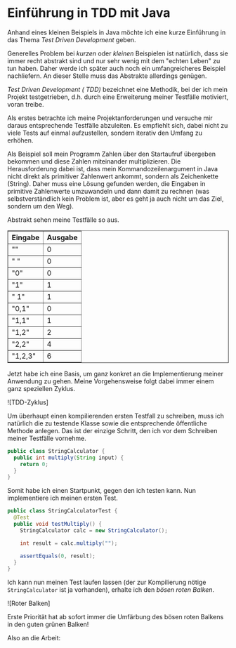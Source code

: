 # Einführung in TDD mit Java

Anhand eines kleinen Beispiels in Java möchte ich eine kurze Einführung in das Thema _Test Driven Development_ geben.

Generelles Problem bei _kurzen_ oder _kleinen_ Beispielen ist natürlich, dass sie immer recht abstrakt sind und nur sehr wenig mit dem "echten Leben" zu tun haben. Daher werde ich später auch noch ein umfangreicheres Beispiel nachliefern. An dieser Stelle muss das Abstrakte allerdings genügen.

_Test Driven Development ( TDD)_ bezeichnet eine Methodik, bei der ich mein Projekt testgetrieben, d.h. durch eine Erweiterung meiner Testfälle motiviert, voran treibe.

Als erstes betrachte ich meine Projektanforderungen und versuche mir daraus entsprechende Testfälle abzuleiten. Es empfiehlt sich, dabei nicht zu viele Tests auf einmal aufzustellen, sondern iterativ den Umfang zu erhöhen.

Als Beispiel soll mein Programm Zahlen über den Startaufruf übergeben bekommen und diese Zahlen miteinander multiplizieren. Die Herausforderung dabei ist, dass mein Kommandozeilenargument in Java nicht direkt als primitiver Zahlenwert ankommt, sondern als Zeichenkette (String). Daher muss eine Lösung gefunden werden, die Eingaben in primitive Zahlenwerte umzuwandeln und dann damit zu rechnen (was selbstverständlich kein Problem ist, aber es geht ja auch nicht um das Ziel, sondern um den Weg).

Abstrakt sehen meine Testfälle so aus.

<table border>
  <tr>
    <th>Eingabe</th>
    <th>Ausgabe</th>
  </tr>
  <tr>
    <td>""</td>
    <td>0</td>
  </tr>
  <tr>
    <td>" "</td>
    <td>0</td>
  </tr>
  <tr>
    <td>"0"</td>
    <td>0</td>
  </tr>
  <tr>
    <td>"1"</td>
    <td>1</td>
  </tr>
  <tr>
    <td>" 1"</td>
    <td>1</td>
  </tr>
  <tr>
    <td>"0,1"</td>
    <td>0</td>
  </tr>
  <tr>
    <td>"1,1"</td>
    <td>1</td>
  </tr>
  <tr>
    <td>"1,2"</td>
    <td>2</td>
  </tr>
  <tr>
    <td>"2,2"</td>
    <td>4</td>
  </tr>
  <tr>
    <td>"1,2,3"</td>
    <td>6</td>
  </tr>
</table>

Jetzt habe ich eine Basis, um ganz konkret an die Implementierung meiner Anwendung zu gehen. Meine Vorgehensweise folgt dabei immer einem ganz speziellen Zyklus.

![TDD-Zyklus]

Um überhaupt einen kompilierenden ersten Testfall zu schreiben, muss ich natürlich die zu testende Klasse sowie die entsprechende öffentliche Methode anlegen. Das ist der einzige Schritt, den ich vor dem Schreiben meiner Testfälle vornehme.

```java
public class StringCalculator {
  public int multiply(String input) {
    return 0;
  }
}
```

Somit habe ich einen Startpunkt, gegen den ich testen kann. Nun implementiere ich meinen ersten Test.

```java
public class StringCalculatorTest {
  @Test
  public void testMultiply() {
    StringCalculator calc = new StringCalculator();

    int result = calc.multiply("");

    assertEquals(0, result);
  }
}
```

Ich kann nun meinen Test laufen lassen (der zur Kompilierung nötige `StringCalculator` ist ja vorhanden), erhalte ich den _bösen roten Balken_.

![Roter Balken]

Erste Priorität hat ab sofort immer die Umfärbung des bösen roten Balkens in den guten grünen Balken!

Also an die Arbeit: 